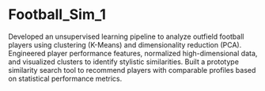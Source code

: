 # Football_Sim_1
Developed an unsupervised learning pipeline to analyze outfield football players using clustering (K-Means) and dimensionality reduction (PCA). Engineered player performance features, normalized high-dimensional data, and visualized clusters to identify stylistic similarities. Built a prototype similarity search tool to recommend players with comparable profiles based on statistical performance metrics.
